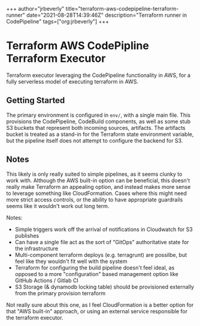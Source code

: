 +++
author="jrbeverly"
title="terraform-aws-codepipeline-terraform-runner"
date="2021-08-28T14:39:46Z"
description="Terraform runner in CodePipeline"
tags=["org:jrbeverly"]
+++

# Terraform AWS CodePipline Terraform Executor

Terraform executor leveraging the CodePipeline functionality in AWS, for a fully serverless model of executing terraform in AWS.

## Getting Started

The primary environment is configured in `env/`, with a single main file. This provisions the CodePipeline, CodeBuild components, as well as some stub S3 buckets that represent both incoming sources, artifacts. The artifacts bucket is treated as a stand-in for the Terraform state environment variable, but the pipeline itself does not attempt to configure the backend for S3.

## Notes

This likely is only really suited to simple pipelines, as it seems clunky to work with. Although the AWS built-in option can be beneficial, this doesn't really make Terraform an appealing option, and instead makes more sense to leverage something like CloudFormation. Cases where this might need more strict access controls, or the ability to have appropriate guardrails seems like it wouldn't work out long term.

Notes:

- Simple triggers work off the arrival of notifications in Cloudwatch for S3 publishes
- Can have a single file act as the sort of "GitOps" authoritative state for the infrastructure
- Multi-component terraform deploys (e.g. terragrunt) are possilbe, but feel like they wouldn't fit well with the system
- Terraform for configuring the build pipeline doesn't feel ideal, as opposed to a more "configuration" based management option like GitHub Actions / Gitlab CI
- S3 Storage (& dynamodb locking table) should be provisioned externally from the primary provision terraform

Not really sure about this one, as I feel CloudFormation is a better option for that "AWS built-in" approach, or using an external service responsible for the terraform executor.

